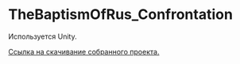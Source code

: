 # TheBaptismOfRus_Confrontation
Используется Unity.

[Ссылка на скачивание собранного проекта.](https://github.com/themaximsuper/TheBaptismOfRus_ConfrontationBuild)
